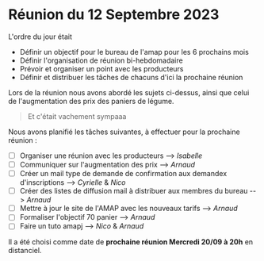 # Réunion du 12 Septembre 2023

L'ordre du jour était

- Définir un objectif pour le bureau de l'amap pour les 6 prochains mois
- Définir l'organisation de réunion bi-hebdomadaire
- Prévoir et organiser un point avec les producteurs
- Définir et distribuer les tâches de chacuns d'ici la prochaine réunion

Lors de la réunion nous avons abordé les sujets ci-dessus, ainsi que celui de l'augmentation des prix des paniers de légume.

> Et c'était vachement sympaaa

Nous avons planifié les tâches suivantes, à effectuer pour la prochaine réunion :

- [ ] Organiser une réunion avec les producteurs --> _Isabelle_
- [ ] Communiquer sur l'augmentation des prix --> _Arnaud_
- [ ] Créer un mail type de demande de confirmation aux demandex d'inscriptions --> _Cyrielle_ & _Nico_
- [ ] Créer des listes de diffusion mail à distribuer aux membres du bureau --> _Arnaud_
- [ ] Mettre à jour le site de l'AMAP avec les nouveaux tarifs --> _Arnaud_
- [ ] Formaliser l'objectif 70 panier --> _Arnaud_
- [ ] Faire un tuto amapj --> _Nico_ & _Arnaud_

Il a été choisi comme date de **prochaine réunion Mercredi 20/09 à 20h** en distanciel.
